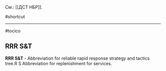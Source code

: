 См.: [[ДСТ НБР]].

#shortcut




<hr/>

#tocico

## RRR S&T

<b>RRR S&T</b> - Abbreviation for reliable rapid response strategy and tactics tree.R
S Abbreviation for replenishment for services.  



